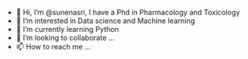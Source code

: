 - 👋 Hi, I’m @sunenasri, I have a Phd in Pharmacology and Toxicology
- 👀 I’m interested in Data science and Machine learning 
- 🌱 I’m currently learning Python
- 💞️ I’m looking to collaborate ...
- 📫 How to reach me ...

<!---
sunenasri/sunenasri is a ✨ special ✨ repository because its `README.md` (this file) appears on your GitHub profile.
You can click the Preview link to take a look at your changes.
--->
